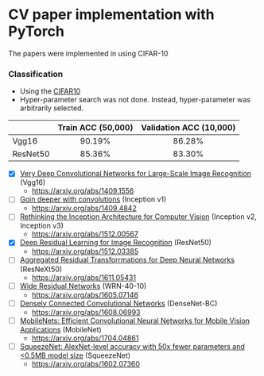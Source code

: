 # CV paper implementation with PyTorch
The papers were implemented in using CIFAR-10

### Classification
+ Using the [CIFAR10](https://www.cs.toronto.edu/~kriz/cifar.html)
+ Hyper-parameter search was not done. Instead, hyper-parameter was arbitrarily selected.


|                  | Train ACC (50,000) | Validation ACC (10,000) |
| :--------------- | :-------: | :------------: |
| Vgg16      |  90.19%  |     86.28%     |
| ResNet50  | 85.36% | 83.30% |

* [x] [Very Deep Convolutional Networks for Large-Scale Image Recognition](https://github.com/aisolab/cv_implementation/tree/master/Very_Deep_Convolutional_Networks_for_Large-Scale_Image_Recognition) (Vgg16)
  + https://arxiv.org/abs/1409.1556
* [ ] [Goin deeper with convolutions]() (Inception v1)
  + https://arxiv.org/abs/1409.4842
* [ ] [Rethinking the Inception Architecture for Computer Vision]() (Inception v2, Inception v3)
  + https://arxiv.org/abs/1512.00567
* [x] [Deep Residual Learning for Image Recognition](https://github.com/aisolab/cv_implementation/tree/master/Deep_Residual_Learning_for_Image_Recognition) (ResNet50)
  + https://arxiv.org/abs/1512.03385
* [ ] [Aggregated Residual Transforrmations for Deep Neural Networks]() (ResNeXt50)
  + https://arxiv.org/abs/1611.05431
* [ ] [Wide Residual Networks]() (WRN-40-10)
  + https://arxiv.org/abs/1605.07146
* [ ] [Densely Connected Convolutional Networks]() (DenseNet-BC)
  + https://arxiv.org/abs/1608.06993
* [ ] [MobileNets: Efficient Convolutional Neural Networks for Mobile Vision Applications]() (MobileNet)
  + https://arxiv.org/abs/1704.04861
* [ ] [SqueezeNet: AlexNet-level accuracy with 50x fewer parameters and <0.5MB model size]() (SqueezeNet)
  + https://arxiv.org/abs/1602.07360

